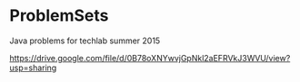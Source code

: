 # ProblemSets
Java problems for techlab summer 2015

https://drive.google.com/file/d/0B78oXNYwvjGpNkl2aEFRVkJ3WVU/view?usp=sharing
